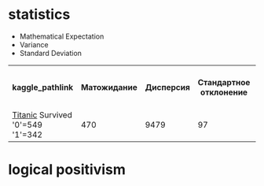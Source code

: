 # statistics
- Mathematical Expectation
- Variance
- Standard Deviation

<table>
<tr>
  <th rowspan="2">kaggle_pathlink</th>
  <th rowspan="2">Матожидание</th>
  <th rowspan="2">Дисперсия</th>
  <th rowspan="2">Стандартное отклонение</th>
  <th colspan="2">Вероятности значений случайной величины</th>
</tr> 
<tr> 
</tr> 
<tr>
  <td> <a href = "https://www.kaggle.com/competitions/titanic/data?select=train.csv">Titanic</a>   Survived '0'=549  '1'=342 </td>
  <td>470</td>
  <td>9479</td>
  <td>97</td>
  <td>p_0=0.62</td>
  <td>p_1=0.38</td>
</tr> 
<table>

# logical positivism

